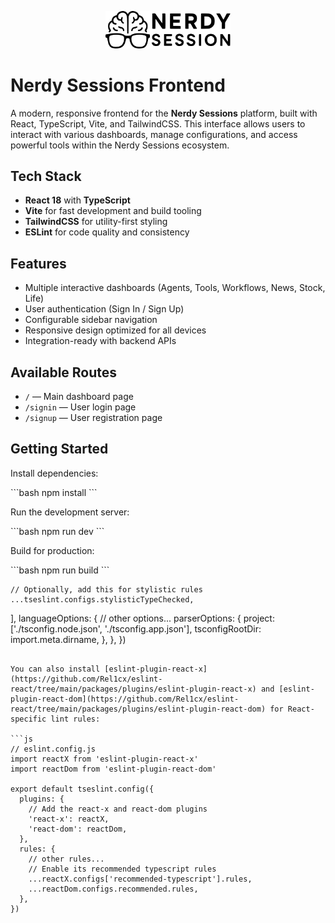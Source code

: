 <p align="center">
  <img src="src/assets/nerdy_sessions.svg" alt="Nerdy Sessions Logo" width="200"/>
</p>

# Nerdy Sessions Frontend

A modern, responsive frontend for the **Nerdy Sessions** platform, built with React, TypeScript, Vite, and TailwindCSS. This interface allows users to interact with various dashboards, manage configurations, and access powerful tools within the Nerdy Sessions ecosystem.

## Tech Stack

- **React 18** with **TypeScript**
- **Vite** for fast development and build tooling
- **TailwindCSS** for utility-first styling
- **ESLint** for code quality and consistency

## Features

- Multiple interactive dashboards (Agents, Tools, Workflows, News, Stock, Life)
- User authentication (Sign In / Sign Up)
- Configurable sidebar navigation
- Responsive design optimized for all devices
- Integration-ready with backend APIs

## Available Routes

- `/` — Main dashboard page
- `/signin` — User login page
- `/signup` — User registration page

## Getting Started

Install dependencies:

\`\`\`bash
npm install
\`\`\`

Run the development server:

\`\`\`bash
npm run dev
\`\`\`

Build for production:

\`\`\`bash
npm run build
\`\`\`

    // Optionally, add this for stylistic rules
    ...tseslint.configs.stylisticTypeChecked,
  ],
  languageOptions: {
    // other options...
    parserOptions: {
      project: ['./tsconfig.node.json', './tsconfig.app.json'],
      tsconfigRootDir: import.meta.dirname,
    },
  },
})
```

You can also install [eslint-plugin-react-x](https://github.com/Rel1cx/eslint-react/tree/main/packages/plugins/eslint-plugin-react-x) and [eslint-plugin-react-dom](https://github.com/Rel1cx/eslint-react/tree/main/packages/plugins/eslint-plugin-react-dom) for React-specific lint rules:

```js
// eslint.config.js
import reactX from 'eslint-plugin-react-x'
import reactDom from 'eslint-plugin-react-dom'

export default tseslint.config({
  plugins: {
    // Add the react-x and react-dom plugins
    'react-x': reactX,
    'react-dom': reactDom,
  },
  rules: {
    // other rules...
    // Enable its recommended typescript rules
    ...reactX.configs['recommended-typescript'].rules,
    ...reactDom.configs.recommended.rules,
  },
})
```
